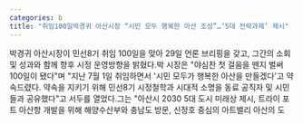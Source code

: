 ```yaml
---
categories: b
title: "취임100일박경귀 아산시장 “시민 모두 행복한 아산 조성”…‘5대 전략과제’ 제시"
---
```

박경귀 아산시장이 민선8기 취임 100일을 맞아 29일 언론 브리핑을 갖고, 그간의 소회 및 성과와 함께 향후 시정 운영방향을 밝혔다.박 시장은 "야심찬 첫 걸음을 뗀지 벌써 100일이 됐다"며 "지난 7월 1일 취임하면서 &#39;시민 모두가 행복한 아산을 만들겠다&#39;고 약속드렸다. 약속을 지키기 위해 민선8기 시정철학과 시대적 소명을 동료 공직자 및 시민들과 공유했다"고 서두를 열었다.그는 "아산시 2030 5대 도시 미래상 제시, 트라이 포트 아산항 개발을 위해 해양수산부와 충남도 방문, 신정호 중심의 아트밸리 아산의 도